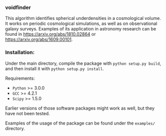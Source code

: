 ### voidfinder

This algorithm identifies spherical underdensities in a cosmological volume. It works on periodic cosmological simulations, as well as on observational galaxy surveys. Examples of its application in astronomy research can be found in https://arxiv.org/abs/1810.02864 or https://arxiv.org/abs/1609.00101.

### Installation:

Under the main directory, compile the package with `python setup.py build`, and then install it with `python setup.py install`.

Requirements: 
  - `Python` >= 3.0.0
  - `GCC` >= 4.2.1
  - `Scipy` >= 1.5.0

Earlier versions of those software packages might work as well, but they have not been tested.

Examples of the usage of the package can be found under the `examples/` directory.


